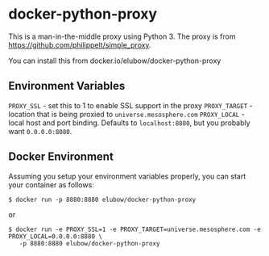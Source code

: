 docker-python-proxy
===================
This is a man-in-the-middle proxy using Python 3. The proxy is from https://github.com/philippelt/simple_proxy.

You can install this from docker.io/elubow/docker-python-proxy

## Environment Variables
`PROXY_SSL` - set this to 1 to enable SSL support in the proxy
`PROXY_TARGET` - location that is being proxied to `universe.mesosphere.com`
`PROXY_LOCAL` - local host and port binding. Defaults to `localhost:8880`, but you probably want `0.0.0.0:8080`.

## Docker Environment
Assuming you setup your environment variables properly, you can start your container as follows:

```
$ docker run -p 8880:8880 elubow/docker-python-proxy
```
 or
```
$ docker run -e PROXY_SSL=1 -e PROXY_TARGET=universe.mesosphere.com -e PROXY_LOCAL=0.0.0.0:8880 \
   -p 8880:8880 elubow/docker-python-proxy
```
